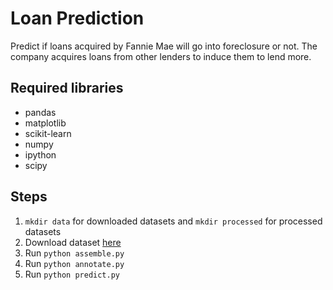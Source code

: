 # Loan Prediction
Predict if loans acquired by Fannie Mae will go into foreclosure or not. The company acquires loans from other lenders to induce them to lend more.

## Required libraries
- pandas
- matplotlib
- scikit-learn
- numpy
- ipython
- scipy

## Steps
1. ```mkdir data``` for downloaded datasets and ```mkdir processed``` for processed datasets
2. Download dataset [here](http://www.fanniemae.com/portal/funding-the-market/data/loan-performance-data.html) 
3. Run ```python assemble.py```
4. Run ```python annotate.py```
5. Run ```python predict.py```
